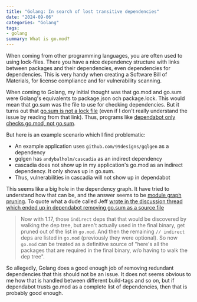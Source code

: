 ```yaml
---
title: "Golang: In search of lost transitive dependencies"
date: "2024-09-06"
categories: "Golang"
tags:
- golang
summary: What is go.mod?
---
```


When coming from other programming languages, you are often used to using
lock-files. There you have a nice dependency structure with links between
packages and their dependencies, even dependencies for dependencies. This is
very handy when creating a Software Bill of Materials, for license compliance
and for vulnerability scanning.

When coming to Golang, my initial thought was that go.mod and go.sum were
Golang's equivalents to package.json och package.lock. This would mean that
go.sum was the file to use for checking dependencies. But it turns out that
[go.sum is not a lock
file](https://go.dev/wiki/Modules#is-gosum-a-lock-file-why-does-gosum-include-information-for-module-versions-i-am-no-longer-using)
(even if I don't really understand the issue by reading from that link).
Thus, programs like [dependabot only checks go.mod, not
go.sum](https://github.blog/changelog/2023-03-07-dependency-graph-removes-go-sum-support/).

But here is an example scenario which I find problematic:

- An example application uses `github.com/99designs/gqlgen` as a dependency
- gqlgen has `andybalholm/cascadia` as an indirect dependency
- cascadia does not show up in my application's go.mod as an indirect
  dependency. It only shows up in go.sum.
- Thus, vulnerabilities in cascadia will not show up in dependabot

This seems like a big hole in the dependency graph. It have tried to understand
how that can be, and the answer seems to be [module graph
pruning](https://go.dev/ref/mod#graph-pruning). To quote what a dude called Jeff
[wrote in the discussion thread which ended up in dependabot removing go.sum as
a source
file](https://github.com/dependabot/dependabot-core/issues/4740#issuecomment-1042439690)

> Now with 1.17, those `indirect` deps that that would be discovered by walking the dep tree, but aren't actually used in the final binary, get pruned out of the list in `go.mod`.
> And then the remaining `// indirect` deps are listed in `go.mod` (previously they were optional).
> So now `go.mod` can be treated as a definitive source of "here's all the packages that are required in the final binary, w/o having to walk the dep tree".

So allegedly, Golang does a good enough job of removing redundant dependencies
that this should not be an issue. It does not seems obvious to me how that is
handled between different build-tags and so on, but if dependabot trusts go.mod
as a complete list of dependencies, then that is probably good enough.
